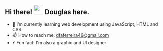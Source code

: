 <h2 align="left">Hi there! <img src="https://raw.githubusercontent.com/kaueMarques/kaueMarques/master/hi.gif" width="30px"> Douglas here.</h2>
<!-- <h3 align="center">A Web Developer Instructor focused on helping people start programming</h3> -->

- 🌱 I’m currently learning web development using JavaScript, HTML and CSS
- 📫 How to reach me: dfaferreira46@gmail.com
- ⚡ Fun fact: I'm also a graphic and UI designer

<!--
**maykbrito/maykbrito** is a ✨ _special_ ✨ repository because its `README.md` (this file) appears on your GitHub profile.

Here are some ideas to get you started:

- 🔭 I’m currently working on ...
- 🌱 I’m currently learning ...
- 👯 I’m looking to collaborate on ...
- 🤔 I’m looking for help with ...
- 💬 Ask me about ...
- 📫 How to reach me: ...
- 😄 Pronouns: ...
- ⚡ Fun fact: ...
-->
